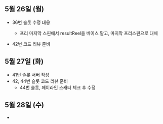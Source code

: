 
## 5월 26일 (월)

- 36번 슬롯 수정 대응
	- 프리 마지막 스핀에서 resultReel을 베이스 말고, 마지막 프리스핀으로 대체

- 42번 코드 리뷰 준비



## 5월 27일 (화)

- 41번 슬롯 서버 작성
- 42, 44번 슬롯 코드 리뷰 준비
	- 44번 슬롯, 페이라인 스캐터 체크 후 수정


## 5월 28일 (수)

- 